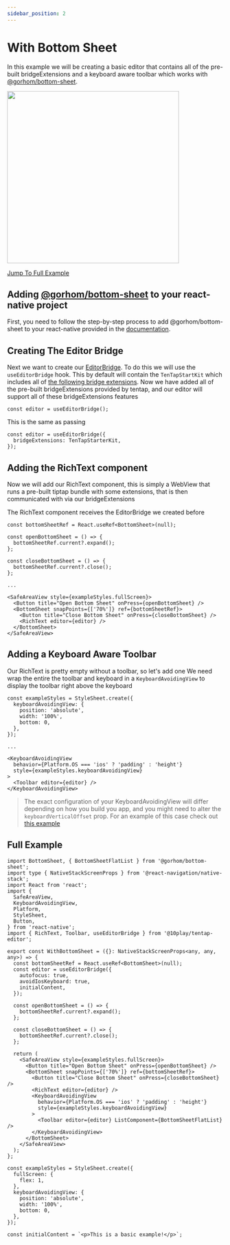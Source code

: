 ```yaml
---
sidebar_position: 2
---
```


# With Bottom Sheet

In this example we will be creating a basic editor that contains all of the pre-built bridgeExtensions and a keyboard aware toolbar which works with [@gorhom/bottom-sheet](https://ui.gorhom.dev/components/bottom-sheet).

<img height="400" src="/10tap-editor/img/bottomSheetModalTenTapToolbar.gif"/>

[Jump To Full Example](#full-example)

## Adding [@gorhom/bottom-sheet](https://ui.gorhom.dev/components/bottom-sheet) to your react-native project

First, you need to follow the step-by-step process to add @gorhom/bottom-sheet to your react-native provided in the [documentation](https://ui.gorhom.dev/components/bottom-sheet#installation).

## Creating The Editor Bridge

Next we want to create our [EditorBridge](../api/EditorBridge.md).
To do this we will use the `useEditorBridge` hook. This by default will contain the `TenTapStartKit` which includes all of [the following bridge extensions](../api/BridgeExtensions.md).
Now we have added all of the pre-built bridgeExtensions provided by tentap, and our editor will support all of these bridgeExtensions features

```tsx
const editor = useEditorBridge();
```

This is the same as passing

```tsx
const editor = useEditorBridge({
  bridgeExtensions: TenTapStarterKit,
});
```

## Adding the RichText component

Now we will add our RichText component, this is simply a WebView that runs a pre-built tiptap bundle with some extensions, that is then communicated with via our bridgeExtensions

The RichText component receives the EditorBridge we created before

```tsx
const bottomSheetRef = React.useRef<BottomSheet>(null);

const openBottomSheet = () => {
  bottomSheetRef.current?.expand();
};

const closeBottomSheet = () => {
  bottomSheetRef.current?.close();
};

...

<SafeAreaView style={exampleStyles.fullScreen}>
  <Button title="Open Bottom Sheet" onPress={openBottomSheet} />
  <BottomSheet snapPoints={['70%']} ref={bottomSheetRef}>
    <Button title="Close Bottom Sheet" onPress={closeBottomSheet} />
    <RichText editor={editor} />
  </BottomSheet>
</SafeAreaView>
```

## Adding a Keyboard Aware Toolbar

Our RichText is pretty empty without a toolbar, so let's add one
We need wrap the entire the toolbar and keyboard in a `KeyboardAvoidingView` to display the toolbar right above the keyboard

```tsx
const exampleStyles = StyleSheet.create({
  keyboardAvoidingView: {
    position: 'absolute',
    width: '100%',
    bottom: 0,
  },
});

...

<KeyboardAvoidingView
  behavior={Platform.OS === 'ios' ? 'padding' : 'height'}
  style={exampleStyles.keyboardAvoidingView}
>
  <Toolbar editor={editor} />
</KeyboardAvoidingView>
```

> The exact configuration of your KeyboardAvoidingView will differ depending on how you build you app, and you might need to alter the `keyboardVerticalOffset` prop. For an example of this case check out [this example](./navHeader.md)

## Full Example

```tsx
import BottomSheet, { BottomSheetFlatList } from '@gorhom/bottom-sheet';
import type { NativeStackScreenProps } from '@react-navigation/native-stack';
import React from 'react';
import {
  SafeAreaView,
  KeyboardAvoidingView,
  Platform,
  StyleSheet,
  Button,
} from 'react-native';
import { RichText, Toolbar, useEditorBridge } from '@10play/tentap-editor';

export const WithBottomSheet = ({}: NativeStackScreenProps<any, any, any>) => {
  const bottomSheetRef = React.useRef<BottomSheet>(null);
  const editor = useEditorBridge({
    autofocus: true,
    avoidIosKeyboard: true,
    initialContent,
  });

  const openBottomSheet = () => {
    bottomSheetRef.current?.expand();
  };

  const closeBottomSheet = () => {
    bottomSheetRef.current?.close();
  };

  return (
    <SafeAreaView style={exampleStyles.fullScreen}>
      <Button title="Open Bottom Sheet" onPress={openBottomSheet} />
      <BottomSheet snapPoints={['70%']} ref={bottomSheetRef}>
        <Button title="Close Bottom Sheet" onPress={closeBottomSheet} />
        <RichText editor={editor} />
        <KeyboardAvoidingView
          behavior={Platform.OS === 'ios' ? 'padding' : 'height'}
          style={exampleStyles.keyboardAvoidingView}
        >
          <Toolbar editor={editor} ListComponent={BottomSheetFlatList} />
        </KeyboardAvoidingView>
      </BottomSheet>
    </SafeAreaView>
  );
};

const exampleStyles = StyleSheet.create({
  fullScreen: {
    flex: 1,
  },
  keyboardAvoidingView: {
    position: 'absolute',
    width: '100%',
    bottom: 0,
  },
});

const initialContent = `<p>This is a basic example!</p>`;
```
